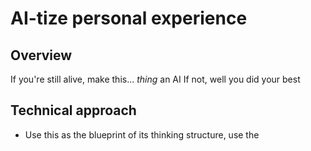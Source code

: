 # AI-tize personal experience
## Overview
If you're still alive, make this... *thing* an AI
If not, well you did your best

## Technical approach
- Use this as the blueprint of its thinking structure, use the 